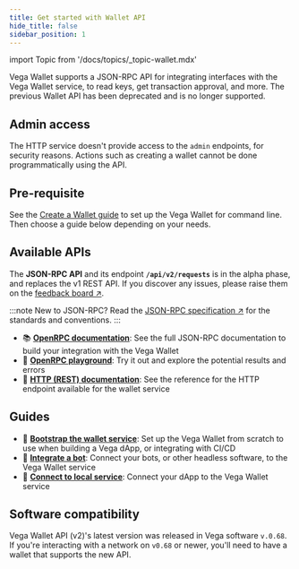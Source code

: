 ```yaml
---
title: Get started with Wallet API
hide_title: false
sidebar_position: 1
---
```

import Topic from '/docs/topics/_topic-wallet.mdx'

<Topic />

Vega Wallet supports a JSON-RPC API for integrating interfaces with the Vega Wallet service, to read keys, get transaction approval, and more. The previous Wallet API has been deprecated and is no longer supported.

## Admin access
The HTTP service doesn't provide access to the `admin` endpoints, for security reasons. Actions such as creating a wallet cannot be done programmatically using the API.

## Pre-requisite
See the [Create a Wallet guide](../../tools/vega-wallet/cli-wallet/latest/create-wallet.md) to set up the Vega Wallet for command line. Then choose a guide below depending on your needs.

## Available APIs
The **JSON-RPC API** and its endpoint **`/api/v2/requests`** is in the alpha phase, and replaces the v1 REST API. If you discover any issues, please raise them on the [feedback board ↗](https://github.com/vegaprotocol/feedback/discussions).

:::note New to JSON-RPC?
Read the [JSON-RPC specification ↗](https://www.jsonrpc.org/specification) for the standards and conventions.
:::

* 📚 **[OpenRPC documentation](./reference/core/openrpc.md)**: See the full JSON-RPC documentation to build your integration with the Vega Wallet
* 🛝 **[OpenRPC playground](./reference/core/openrpc-api-playground)**: Try it out and explore the potential results and errors
* 🔌 **[HTTP (REST) documentation](./reference/local-service/wallet-api.info.mdx)**: See the reference for the HTTP endpoint available for the wallet service 

## Guides
* 🥾 **[Bootstrap the wallet service](./how-to/bootstrap-wallet-service.md)**: Set up the Vega Wallet from scratch to use when building a Vega dApp, or integrating with CI/CD
* 🤖 **[Integrate a bot](./how-to/integrate-with-bots.md)**: Connect your bots, or other headless software, to the Vega Wallet service
* 🧩 **[Connect to local service](./how-to/connect-to-local-service)**: Connect your dApp to the Vega Wallet service

## Software compatibility
Vega Wallet API (v2)'s latest version was released in Vega software `v.0.68`. If you're interacting with a network on `v0.68` or newer, you'll need to have a wallet that supports the new API.